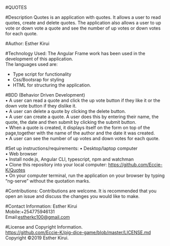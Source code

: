 #QUOTES

#Description
Quotes is an application with quotes. It allows a user to read quotes, create  and delete quotes. The application also allows a user to up vote or down vote a quote and see the number of up votes or down votes for each quote.

#Author:
Esther Kirui<br>

#Technology Used:
The Angular Frame work has been used in the development of this application.<br>
The languages used are:<br>
- Type script for functionality<br>
- Css/Bootsrap for styling<br>
- HTML for structuring the application.<br>

#BDD (Behavior Driven Development)<br>
    • A user can read a quote and click the up vote button if they like it  or the down vote button if they dislike it.<br>
    • A user can delete a quote by clicking the delete button.<br>
    • A user can create a quote. A user does this by entering their name, the quote, the date and then submit by clicking the submit button.<br>
    • When a quote is created, it displays itself on the form on top of the page,together with the name of the author and the date it was created.<br>
    • A user can see the number of up votes and down votes for each quote.
      
#Set up instructions/requirements:
    • Desktop/laptop computer<br>
    • Web browser<br>
    • Install node.js, Angular CLI, typescript, npm and watchman<br>
    • Clone this repository into your local computer: https://github.com/Eccie-K/Quotes<br>
    • On your computer terminal, run the application on your browser by typing “ng-serve”  without the quotation marks.

#Contributions:
Contributions are welcome. It is recommended that you open an issue and discuss the changes you would like to make.

#Contact Information:
Esther Kirui<br>
Mobile:+254775946131<br>
Email:estherkc100@gmail.com<br>

#License and Copyright Information.<br>
https://github.com/Eccie-K/pig-dice-game/blob/master/LICENSE.md<br>
Copyright ©2019 Esther Kirui.

